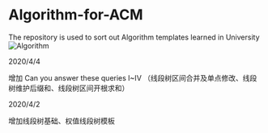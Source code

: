 # Algorithm-for-ACM
The repository is used to sort out Algorithm templates learned in University
![Algorithm](https://user-images.githubusercontent.com/61652923/113318665-42ef4100-9343-11eb-8705-bf9ff77ccb03.png)

2020/4/4

增加 Can you answer these queries I~IV
（线段树区间合并及单点修改、线段树维护后缀和、线段树区间开根求和）

2020/4/2

增加线段树基础、权值线段树模板


